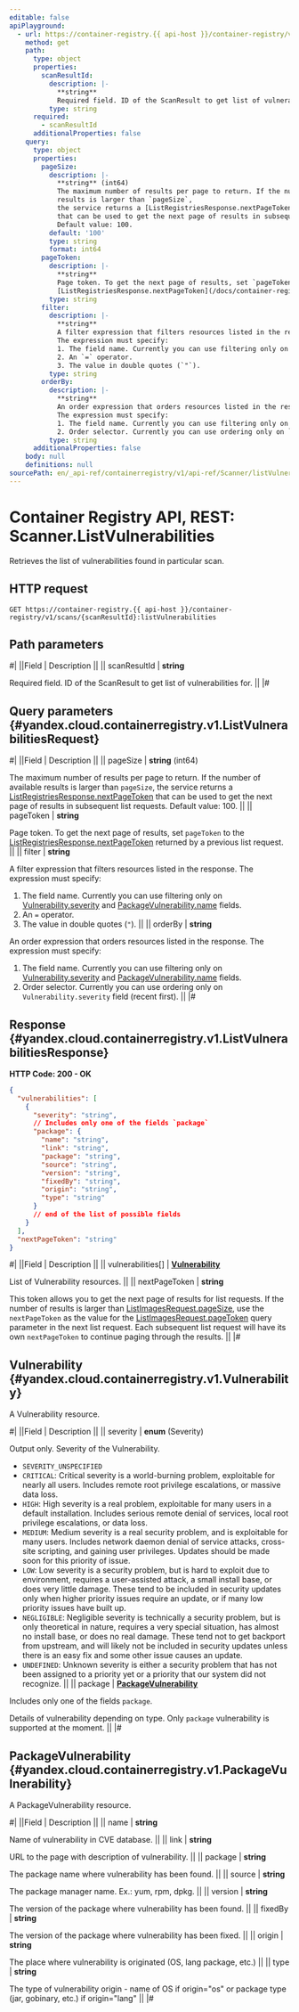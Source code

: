 ```yaml
---
editable: false
apiPlayground:
  - url: https://container-registry.{{ api-host }}/container-registry/v1/scans/{scanResultId}:listVulnerabilities
    method: get
    path:
      type: object
      properties:
        scanResultId:
          description: |-
            **string**
            Required field. ID of the ScanResult to get list of vulnerabilities for.
          type: string
      required:
        - scanResultId
      additionalProperties: false
    query:
      type: object
      properties:
        pageSize:
          description: |-
            **string** (int64)
            The maximum number of results per page to return. If the number of available
            results is larger than `pageSize`,
            the service returns a [ListRegistriesResponse.nextPageToken](/docs/container-registry/api-ref/Registry/list#yandex.cloud.containerregistry.v1.ListRegistriesResponse)
            that can be used to get the next page of results in subsequent list requests.
            Default value: 100.
          default: '100'
          type: string
          format: int64
        pageToken:
          description: |-
            **string**
            Page token. To get the next page of results, set `pageToken` to the
            [ListRegistriesResponse.nextPageToken](/docs/container-registry/api-ref/Registry/list#yandex.cloud.containerregistry.v1.ListRegistriesResponse) returned by a previous list request.
          type: string
        filter:
          description: |-
            **string**
            A filter expression that filters resources listed in the response.
            The expression must specify:
            1. The field name. Currently you can use filtering only on [Vulnerability.severity](#yandex.cloud.containerregistry.v1.Vulnerability) and [PackageVulnerability.name](#yandex.cloud.containerregistry.v1.PackageVulnerability) fields.
            2. An `=` operator.
            3. The value in double quotes (`"`).
          type: string
        orderBy:
          description: |-
            **string**
            An order expression that orders resources listed in the response.
            The expression must specify:
            1. The field name. Currently you can use filtering only on [Vulnerability.severity](#yandex.cloud.containerregistry.v1.Vulnerability) and [PackageVulnerability.name](#yandex.cloud.containerregistry.v1.PackageVulnerability) fields.
            2. Order selector. Currently you can use ordering only on `Vulnerability.severity` field (recent first).
          type: string
      additionalProperties: false
    body: null
    definitions: null
sourcePath: en/_api-ref/containerregistry/v1/api-ref/Scanner/listVulnerabilities.md
---
```


# Container Registry API, REST: Scanner.ListVulnerabilities

Retrieves the list of vulnerabilities found in particular scan.

## HTTP request

```
GET https://container-registry.{{ api-host }}/container-registry/v1/scans/{scanResultId}:listVulnerabilities
```

## Path parameters

#|
||Field | Description ||
|| scanResultId | **string**

Required field. ID of the ScanResult to get list of vulnerabilities for. ||
|#

## Query parameters {#yandex.cloud.containerregistry.v1.ListVulnerabilitiesRequest}

#|
||Field | Description ||
|| pageSize | **string** (int64)

The maximum number of results per page to return. If the number of available
results is larger than `pageSize`,
the service returns a [ListRegistriesResponse.nextPageToken](/docs/container-registry/api-ref/Registry/list#yandex.cloud.containerregistry.v1.ListRegistriesResponse)
that can be used to get the next page of results in subsequent list requests.
Default value: 100. ||
|| pageToken | **string**

Page token. To get the next page of results, set `pageToken` to the
[ListRegistriesResponse.nextPageToken](/docs/container-registry/api-ref/Registry/list#yandex.cloud.containerregistry.v1.ListRegistriesResponse) returned by a previous list request. ||
|| filter | **string**

A filter expression that filters resources listed in the response.
The expression must specify:
1. The field name. Currently you can use filtering only on [Vulnerability.severity](#yandex.cloud.containerregistry.v1.Vulnerability) and [PackageVulnerability.name](#yandex.cloud.containerregistry.v1.PackageVulnerability) fields.
2. An `=` operator.
3. The value in double quotes (`"`). ||
|| orderBy | **string**

An order expression that orders resources listed in the response.
The expression must specify:
1. The field name. Currently you can use filtering only on [Vulnerability.severity](#yandex.cloud.containerregistry.v1.Vulnerability) and [PackageVulnerability.name](#yandex.cloud.containerregistry.v1.PackageVulnerability) fields.
2. Order selector. Currently you can use ordering only on `Vulnerability.severity` field (recent first). ||
|#

## Response {#yandex.cloud.containerregistry.v1.ListVulnerabilitiesResponse}

**HTTP Code: 200 - OK**

```json
{
  "vulnerabilities": [
    {
      "severity": "string",
      // Includes only one of the fields `package`
      "package": {
        "name": "string",
        "link": "string",
        "package": "string",
        "source": "string",
        "version": "string",
        "fixedBy": "string",
        "origin": "string",
        "type": "string"
      }
      // end of the list of possible fields
    }
  ],
  "nextPageToken": "string"
}
```

#|
||Field | Description ||
|| vulnerabilities[] | **[Vulnerability](#yandex.cloud.containerregistry.v1.Vulnerability)**

List of Vulnerability resources. ||
|| nextPageToken | **string**

This token allows you to get the next page of results for list requests. If the number of results
is larger than [ListImagesRequest.pageSize](/docs/container-registry/api-ref/Image/list#yandex.cloud.containerregistry.v1.ListImagesRequest), use
the `nextPageToken` as the value
for the [ListImagesRequest.pageToken](/docs/container-registry/api-ref/Image/list#yandex.cloud.containerregistry.v1.ListImagesRequest) query parameter
in the next list request. Each subsequent list request will have its own
`nextPageToken` to continue paging through the results. ||
|#

## Vulnerability {#yandex.cloud.containerregistry.v1.Vulnerability}

A Vulnerability resource.

#|
||Field | Description ||
|| severity | **enum** (Severity)

Output only. Severity of the Vulnerability.

- `SEVERITY_UNSPECIFIED`
- `CRITICAL`: Critical severity is a world-burning problem, exploitable for nearly all users.
Includes remote root privilege escalations, or massive data loss.
- `HIGH`: High severity is a real problem, exploitable for many users in a default installation.
Includes serious remote denial of services, local root privilege escalations, or data loss.
- `MEDIUM`: Medium severity is a real security problem, and is exploitable for many users.
Includes network daemon denial of service attacks, cross-site scripting, and gaining user privileges.
Updates should be made soon for this priority of issue.
- `LOW`: Low severity is a security problem, but is hard to exploit due to environment, requires a user-assisted attack,
a small install base, or does very little damage. These tend to be included in security updates only when
higher priority issues require an update, or if many low priority issues have built up.
- `NEGLIGIBLE`: Negligible severity is technically a security problem, but is only theoretical in nature, requires a very special situation,
has almost no install base, or does no real damage. These tend not to get backport from upstream,
and will likely not be included in security updates unless there is an easy fix and some other issue causes an update.
- `UNDEFINED`: Unknown severity is either a security problem that has not been assigned to a priority yet or
a priority that our system did not recognize. ||
|| package | **[PackageVulnerability](#yandex.cloud.containerregistry.v1.PackageVulnerability)**

Includes only one of the fields `package`.

Details of vulnerability depending on type. Only `package` vulnerability is supported at the moment. ||
|#

## PackageVulnerability {#yandex.cloud.containerregistry.v1.PackageVulnerability}

A PackageVulnerability resource.

#|
||Field | Description ||
|| name | **string**

Name of vulnerability in CVE database. ||
|| link | **string**

URL to the page with description of vulnerability. ||
|| package | **string**

The package name where vulnerability has been found. ||
|| source | **string**

The package manager name. Ex.: yum, rpm, dpkg. ||
|| version | **string**

The version of the package where vulnerability has been found. ||
|| fixedBy | **string**

The version of the package where vulnerability has been fixed. ||
|| origin | **string**

The place where vulnerability is originated (OS, lang package, etc.) ||
|| type | **string**

The type of vulnerability origin - name of OS if origin="os" or package type (jar, gobinary, etc.) if origin="lang" ||
|#